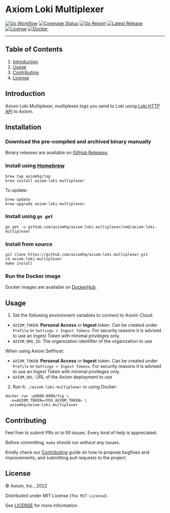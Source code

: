 # Axiom Loki Multiplexer

[![Go Workflow][go_workflow_badge]][go_workflow]
[![Coverage Status][coverage_badge]][coverage]
[![Go Report][report_badge]][report]
[![Latest Release][release_badge]][release]
[![License][license_badge]][license]
[![Docker][docker_badge]][docker]

---

## Table of Contents

1. [Introduction](#introduction)
1. [Usage](#usage)
1. [Contributing](#contributing)
1. [License](#license)

## Introduction

Axiom Loki Multiplexer, multiplexes logs you send to Loki using [Loki HTTP API][1] to Axiom.

  [1]: https://grafana.com/docs/loki/latest/api/#post-lokiapiv1push

## Installation

### Download the pre-compiled and archived binary manually

Binary releases are available on [GitHub Releases][2].

  [2]: https://github.com/axiomhq/axiom-loki-multiplexer/releases/latest

### Install using [Homebrew](https://brew.sh)

```shell
brew tap axiomhq/tap
brew install axiom-loki-multiplexer
```

To update:

```shell
brew update
brew upgrade axiom-loki-multiplexer
```

### Install using `go get`

```shell
go get -u github.com/axiomhq/axiom-loki-multiplexer/cmd/axiom-loki-multiplexer
```

### Install from source

```shell
git clone https://github.com/axiomhq/axiom-loki-multiplexer.git
cd axiom-loki-multiplexer
make install
```

### Run the Docker image

Docker images are available on [DockerHub][docker].

## Usage

1. Set the following environment variables to connect to Axiom Cloud:

* `AXIOM_TOKEN`: **Personal Access** or **Ingest** token. Can be created under
  `Profile` or `Settings > Ingest Tokens`. For security reasons it is advised to
  use an Ingest Token with minimal privileges only.
* `AXIOM_ORG_ID`: The organization identifier of the organization to use

When using Axiom Selfhost:

* `AXIOM_TOKEN`: **Personal Access** or **Ingest** token. Can be created under
  `Profile` or `Settings > Ingest Tokens`. For security reasons it is advised to
  use an Ingest Token with minimal privileges only.
* `AXIOM_URL`: URL of the Axiom deployment to use

2. Run it: `./axiom-loki-multiplexer` or using Docker:

```shell
docker run -p8080:8080/tcp \
  -e=AXIOM_TOKEN=<YOU_AXIOM_TOKEN> \
  axiomhq/axiom-loki-multiplexer
```

## Contributing

Feel free to submit PRs or to fill issues. Every kind of help is appreciated. 

Before committing, `make` should run without any issues.

Kindly check our [Contributing](Contributing.md) guide on how to propose
bugfixes and improvements, and submitting pull requests to the project.

## License

&copy; Axiom, Inc., 2022

Distributed under MIT License (`The MIT License`).

See [LICENSE](LICENSE) for more information.

<!-- Badges -->

[go_workflow]: https://github.com/axiomhq/axiom-loki-multiplexer/actions/workflows/push.yml
[go_workflow_badge]: https://img.shields.io/github/workflow/status/axiomhq/axiom-loki-multiplexer/Push?style=flat-square&ghcache=unused
[coverage]: https://codecov.io/gh/axiomhq/axiom-loki-multiplexer
[coverage_badge]: https://img.shields.io/codecov/c/github/axiomhq/axiom-loki-multiplexer.svg?style=flat-square&ghcache=unused
[report]: https://goreportcard.com/report/github.com/axiomhq/axiom-loki-multiplexer
[report_badge]: https://goreportcard.com/badge/github.com/axiomhq/axiom-loki-multiplexer?style=flat-square&ghcache=unused
[release]: https://github.com/axiomhq/axiom-loki-multiplexer/releases/latest
[release_badge]: https://img.shields.io/github/release/axiomhq/axiom-loki-multiplexer.svg?style=flat-square&ghcache=unused
[license]: https://opensource.org/licenses/MIT
[license_badge]: https://img.shields.io/github/license/axiomhq/axiom-loki-multiplexer.svg?color=blue&style=flat-square&ghcache=unused
[docker]: https://hub.docker.com/r/axiomhq/axiom-loki-multiplexer
[docker_badge]: https://img.shields.io/docker/pulls/axiomhq/axiom-loki-multiplexer.svg?style=flat-square&ghcache=unused
